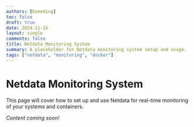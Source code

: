```yaml
---
authors: [bsmeding]
toc: false
draft: true
date: 2024-11-15
layout: single
comments: false
title: Netdata Monitoring System
summary: A placeholder for Netdata monitoring system setup and usage.
tags: ["netdata", "monitoring", "docker"]
---
```


# Netdata Monitoring System

This page will cover how to set up and use Netdata for real-time monitoring of your systems and containers.

*Content coming soon!*